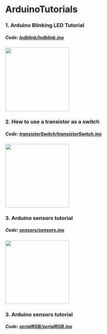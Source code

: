# ArduinoTutorials

### 1. Arduino Blinking LED Tutorial
##### Code: <a href="https://github.com/curiores/ArduinoTutorials/blob/master/ledblink/ledblink.ino" target=”_blank”> ledblink/ledblink.ino </a> 
<a href="https://youtu.be/I0ZIrzoI61g"> <img src="https://img.youtube.com/vi/I0ZIrzoI61g/0.jpg" width="200px"> </a>
<br>
### 2. How to use a transistor as a switch
##### Code: <a href="https://github.com/curiores/ArduinoTutorials/blob/master/transistorSwitch/transistorSwitch.ino" target=”_blank”>  transistorSwitch/transistorSwitch.ino </a> 
<a href="https://youtu.be/L7-JrYH7fNg"> <img src="https://img.youtube.com/vi/L7-JrYH7fNg/0.jpg" width="200px"> </a>
<br>
### 3. Arduino sensors tutorial
##### Code: <a href="https://github.com/curiores/ArduinoTutorials/blob/master/sensors/sensors.ino" target=”_blank”> sensors/sensors.ino </a> 
<a href="https://youtu.be/q9UCSynDEw8"> <img src="https://img.youtube.com/vi/q9UCSynDEw8/0.jpg" width="200px"> </a>
<br>
### 3. Arduino sensors tutorial
##### Code: <a href="https://github.com/curiores/ArduinoTutorials/blob/master/serialRGB/serialRGB.ino" target=”_blank”> serialRGB/serialRGB.ino </a> 


